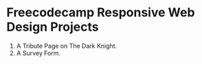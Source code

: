 # Freecodecamp Responsive Web Design Projects
 1. A Tribute Page on The Dark Knight.
 2. A Survey Form.
